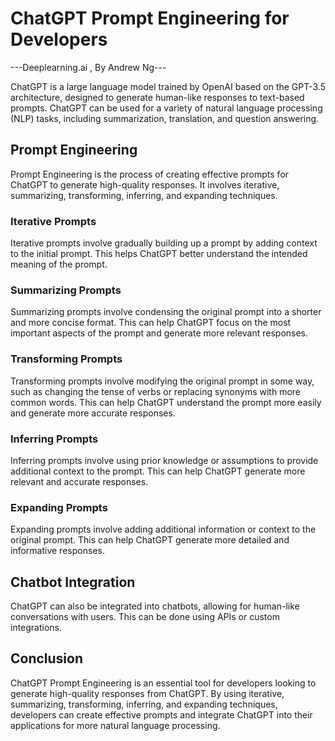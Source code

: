 # ChatGPT Prompt Engineering for Developers
---Deeplearning.ai , By Andrew Ng---

 
ChatGPT is a large language model trained by OpenAI based on the GPT-3.5 architecture, designed to generate human-like responses to text-based prompts. ChatGPT can be used for a variety of natural language processing (NLP) tasks, including summarization, translation, and question answering.

## Prompt Engineering

Prompt Engineering is the process of creating effective prompts for ChatGPT to generate high-quality responses. It involves iterative, summarizing, transforming, inferring, and expanding techniques.

### Iterative Prompts

Iterative prompts involve gradually building up a prompt by adding context to the initial prompt. This helps ChatGPT better understand the intended meaning of the prompt.

### Summarizing Prompts

Summarizing prompts involve condensing the original prompt into a shorter and more concise format. This can help ChatGPT focus on the most important aspects of the prompt and generate more relevant responses.

### Transforming Prompts

Transforming prompts involve modifying the original prompt in some way, such as changing the tense of verbs or replacing synonyms with more common words. This can help ChatGPT understand the prompt more easily and generate more accurate responses.

### Inferring Prompts

Inferring prompts involve using prior knowledge or assumptions to provide additional context to the prompt. This can help ChatGPT generate more relevant and accurate responses.

### Expanding Prompts

Expanding prompts involve adding additional information or context to the original prompt. This can help ChatGPT generate more detailed and informative responses.

## Chatbot Integration

ChatGPT can also be integrated into chatbots, allowing for human-like conversations with users. This can be done using APIs or custom integrations.

## Conclusion

ChatGPT Prompt Engineering is an essential tool for developers looking to generate high-quality responses from ChatGPT. By using iterative, summarizing, transforming, inferring, and expanding techniques, developers can create effective prompts and integrate ChatGPT into their applications for more natural language processing.

